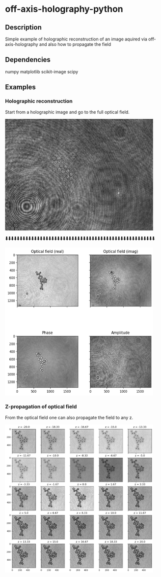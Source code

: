 # off-axis-holography-python

## Description

Simple example of holographic reconstruction of an image aquired via off-axis-holography and also how to propagate the field


## Dependencies
numpy
matplotlib
scikit-image
scipy


## Examples
### Holographic reconstruction

Start from a holographic image and go to the full optical field.

<img src="samplefolder/PS_beads_1_1_1.png" width="482" height="362" title="Holographic image">

🠳🠳🠳🠳🠳🠳🠳🠳🠳🠳🠳🠳🠳🠳🠳🠳🠳🠳🠳🠳🠳🠳🠳🠳🠳🠳🠳🠳🠳🠳🠳🠳🠳🠳🠳🠳🠳🠳🠳🠳🠳🠳🠳🠳🠳🠳🠳🠳🠳🠳🠳🠳


<img src="plots/psl_111_propagate/optical_field_full.png" width="482" height="482" title="Full optical field">

### Z-propagation of optical field

From the optical field one can also propagate the field to any z.


<img src="plots/psl_111_propagate/z_propagation_real.png" width="482" height="482" title="Propagation to different z-planes">


